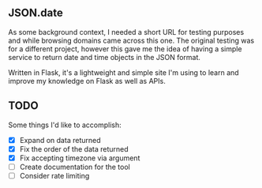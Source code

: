 ## JSON.date
As some background context, I needed a short URL for testing purposes and while browsing domains came across this one. The original testing was for a different project, however this gave me the idea of having a simple service to return date and time objects in the JSON format.

Written in Flask, it's a lightweight and simple site I'm using to learn and improve my knowledge on Flask as well as APIs.

## TODO
Some things I'd like to accomplish:

- [x] Expand on data returned
- [x] Fix the order of the data returned
- [x] Fix accepting timezone via argument
- [ ] Create documentation for the tool
- [ ] Consider rate limiting
